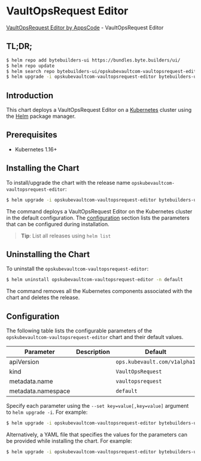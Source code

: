 # VaultOpsRequest Editor

[VaultOpsRequest Editor by AppsCode](https://byte.builders) - VaultOpsRequest Editor

## TL;DR;

```bash
$ helm repo add bytebuilders-ui https://bundles.byte.builders/ui/
$ helm repo update
$ helm search repo bytebuilders-ui/opskubevaultcom-vaultopsrequest-editor --version=v0.4.17
$ helm upgrade -i opskubevaultcom-vaultopsrequest-editor bytebuilders-ui/opskubevaultcom-vaultopsrequest-editor -n default --create-namespace --version=v0.4.17
```

## Introduction

This chart deploys a VaultOpsRequest Editor on a [Kubernetes](http://kubernetes.io) cluster using the [Helm](https://helm.sh) package manager.

## Prerequisites

- Kubernetes 1.16+

## Installing the Chart

To install/upgrade the chart with the release name `opskubevaultcom-vaultopsrequest-editor`:

```bash
$ helm upgrade -i opskubevaultcom-vaultopsrequest-editor bytebuilders-ui/opskubevaultcom-vaultopsrequest-editor -n default --create-namespace --version=v0.4.17
```

The command deploys a VaultOpsRequest Editor on the Kubernetes cluster in the default configuration. The [configuration](#configuration) section lists the parameters that can be configured during installation.

> **Tip**: List all releases using `helm list`

## Uninstalling the Chart

To uninstall the `opskubevaultcom-vaultopsrequest-editor`:

```bash
$ helm uninstall opskubevaultcom-vaultopsrequest-editor -n default
```

The command removes all the Kubernetes components associated with the chart and deletes the release.

## Configuration

The following table lists the configurable parameters of the `opskubevaultcom-vaultopsrequest-editor` chart and their default values.

|     Parameter      | Description |                 Default                 |
|--------------------|-------------|-----------------------------------------|
| apiVersion         |             | <code>ops.kubevault.com/v1alpha1</code> |
| kind               |             | <code>VaultOpsRequest</code>            |
| metadata.name      |             | <code>vaultopsrequest</code>            |
| metadata.namespace |             | <code>default</code>                    |


Specify each parameter using the `--set key=value[,key=value]` argument to `helm upgrade -i`. For example:

```bash
$ helm upgrade -i opskubevaultcom-vaultopsrequest-editor bytebuilders-ui/opskubevaultcom-vaultopsrequest-editor -n default --create-namespace --version=v0.4.17 --set apiVersion=ops.kubevault.com/v1alpha1
```

Alternatively, a YAML file that specifies the values for the parameters can be provided while
installing the chart. For example:

```bash
$ helm upgrade -i opskubevaultcom-vaultopsrequest-editor bytebuilders-ui/opskubevaultcom-vaultopsrequest-editor -n default --create-namespace --version=v0.4.17 --values values.yaml
```
